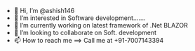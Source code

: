 - 👋 Hi, I’m @ashish146
- 👀 I’m interested in Software development.......
- 🌱 I’m currently working on latest framework of .Net BLAZOR
- 💞️ I’m looking to collaborate on Soft. development
- 📫 How to reach me ==> Call me at +91-7007143394

<!---
ashish146/ashish146 is a ✨ special ✨ repository because its `README.md` (this file) appears on your GitHub profile.
You can click the Preview link to take a look at your changes.
--->
